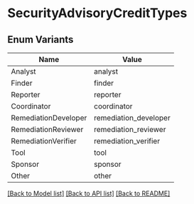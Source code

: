 # SecurityAdvisoryCreditTypes

## Enum Variants

| Name | Value |
|---- | -----|
| Analyst | analyst |
| Finder | finder |
| Reporter | reporter |
| Coordinator | coordinator |
| RemediationDeveloper | remediation_developer |
| RemediationReviewer | remediation_reviewer |
| RemediationVerifier | remediation_verifier |
| Tool | tool |
| Sponsor | sponsor |
| Other | other |


[[Back to Model list]](../README.md#documentation-for-models) [[Back to API list]](../README.md#documentation-for-api-endpoints) [[Back to README]](../README.md)


